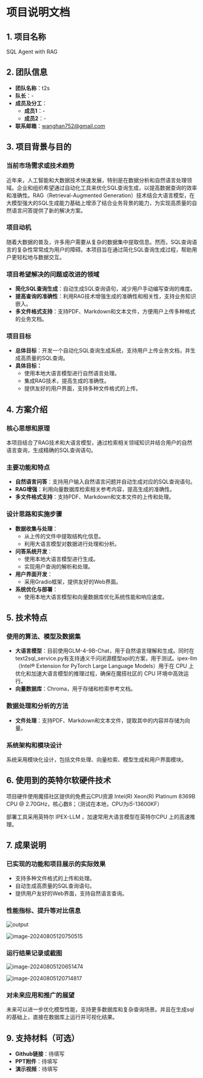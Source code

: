 # 项目说明文档

## 1. 项目名称

SQL Agent with RAG

## 2. 团队信息

- **团队名称**：t2s
- **队长**：-
- **成员及分工**：
  - **成员1**：-
  - **成员2**：-
- **联系邮箱**：wanghan752@gmail.com

## 3. 项目背景与目的

### 当前市场需求或技术趋势

近年来，人工智能和大数据技术快速发展，特别是在数据分析和自然语言处理领域。企业和组织希望通过自动化工具来优化SQL查询生成，以提高数据查询的效率和准确性。RAG（Retrieval-Augmented Generation）技术结合大语言模型，在大模型强大的SQL生成能力基础上增添了结合业务背景的能力，为实现高质量的自然语言问答提供了新的解决方案。

### 项目动机

随着大数据的普及，许多用户需要从复杂的数据集中提取信息。然而，SQL查询语言的复杂性常常成为用户的障碍。本项目旨在通过简化SQL查询生成过程，帮助用户更轻松地与数据交互。

### 项目希望解决的问题或改进的领域

- **简化SQL查询生成**：自动生成SQL查询语句，减少用户手动编写查询的难度。
- **提高查询的准确性**：利用RAG技术增强生成的准确性和相关性，支持业务知识嵌入。
- **多文件格式支持**：支持PDF、Markdown和文本文件，方便用户上传多种格式的业务文档。

### 项目目标

- **总体目标**：开发一个自动化SQL查询生成系统，支持用户上传业务文档，并生成高质量的SQL查询。
- **具体目标：**
  - 使用本地大语言模型进行自然语言处理。
  - 集成RAG技术，提高生成的准确性。
  - 提供友好的用户界面，支持多种文件格式的上传。

## 4. 方案介绍

### 核心思想和原理

本项目结合了RAG技术和大语言模型，通过检索相关领域知识并结合用户的自然语言查询，生成精确的SQL查询语句。

### 主要功能和特点

- **自然语言问答**：支持用户输入自然语言问题并自动生成对应的SQL查询语句。
- **RAG增强**：利用向量数据库检索相关参考内容，提高生成的准确性。
- **多文件格式支持**：支持PDF、Markdown和文本文件的上传和处理。

### 设计思路和实施步骤

- **数据收集与处理**：
  - 从上传的文件中提取结构化信息。
  - 利用大语言模型对数据进行处理和分析。
- **问答系统开发**：
  - 使用本地大语言模型进行生成。
  - 实现用户查询的解析和处理。
- **用户界面开发**：
  - 采用Gradio框架，提供友好的Web界面。
- **系统优化与部署**：
  - 使用本地大语言模型和向量数据库优化系统性能和响应速度。

## 5. 技术特点

### 使用的算法、模型及数据集

- **大语言模型**：目前使用GLM-4-9B-Chat，用于自然语言理解和生成。同时在text2sql_service.py有支持通义千问闭源模型api的方案，用于测试。ipex-llm（Intel® Extension for PyTorch Large Language Models）用于在 CPU 上优化和加速大语言模型的推理过程，确保在魔搭社区的 CPU 环境中高效运行。
- **向量数据库**：Chroma，用于存储和检索参考文档。

### 数据处理和分析的方法

- **文件处理**：支持PDF、Markdown和文本文件，提取其中的内容并存储为向量。

### 系统架构和模块设计

系统采用模块化设计，包括文件处理、向量检索、模型生成和用户界面模块。

## 6. 使用到的英特尔软硬件技术

项目硬件使用魔搭社区提供的免费云CPU资源 Intel(R) Xeon(R) Platinum 8369B CPU @ 2.70GHz，核心数8；（测试在本地，CPU为*i5*-13600KF）

部署工具采用英特尔 IPEX-LLM ，加速常用大语言模型在英特尔CPU 上的高速推理。

## 7. 成果说明

### 已实现的功能和项目展示的实际效果

- 支持多种文件格式的上传和处理。
- 自动生成高质量的SQL查询语句。
- 提供用户友好的Web界面，支持自然语言查询。

### 性能指标、提升等对比信息

![output](C:\Users\lenovo\Desktop\output.png)

![image-20240805120750515](C:\Users\lenovo\AppData\Roaming\Typora\typora-user-images\image-20240805120750515.png)

### 运行结果记录或截图

![image-20240805120651474](C:\Users\lenovo\AppData\Roaming\Typora\typora-user-images\image-20240805120651474.png)

![image-20240805120714817](C:\Users\lenovo\AppData\Roaming\Typora\typora-user-images\image-20240805120714817.png)

### 对未来应用和推广的展望

未来可以进一步优化模型性能，支持更多数据库和复杂查询场景。并且在生成sql的基础上，直接在数据库上运行并可视化结果。

## 9. 支持材料（可选）

- **Github链接**：待填写
- **PPT附件**：待填写
- **演示视频**：待填写